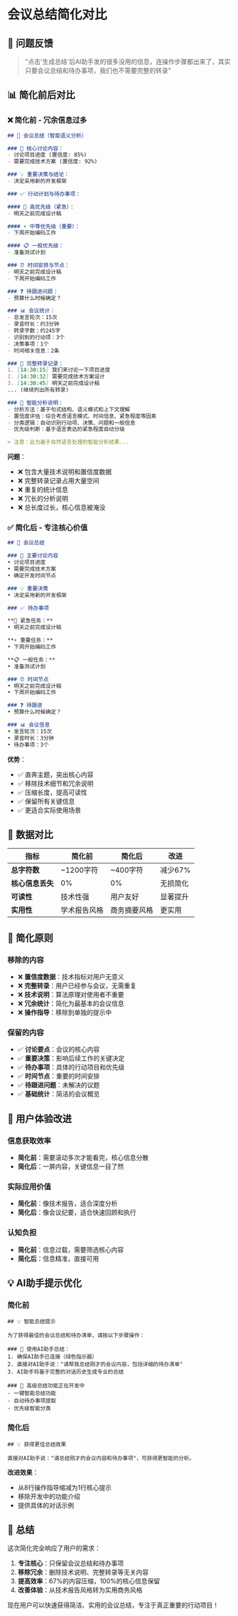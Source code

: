 # 会议总结简化对比

## 🎯 问题反馈
> "点击'生成总结'后AI助手发的很多没用的信息，连操作步骤都出来了，其实只要会议总结和待办事项，我们也不需要完整的转录"

## 📊 简化前后对比

### ❌ 简化前 - 冗余信息过多

```markdown
## 📝 会议总结（智能语义分析）

### 🎯 核心讨论内容：
- 讨论项目进度 (置信度: 85%)
- 需要完成技术方案 (置信度: 92%)

### 💡 重要决策与结论：
- 决定采用新的开发框架

### ✅ 行动计划与待办事项：

#### 🚨 高优先级（紧急）：
- 明天之前完成设计稿

#### ⚡ 中等优先级（重要）：
- 下周开始编码工作

#### 📋 一般优先级：
- 准备测试计划

### ⏰ 时间安排与节点：
- 明天之前完成设计稿
- 下周开始编码工作

### ❓ 待跟进问题：
- 预算什么时候确定？

### 📊 会议统计：
- 总发言轮次：15次
- 录音时长：约3分钟
- 转录字数：约245字
- 识别到的行动项：3个
- 决策事项：1个
- 时间相关信息：2条

### 📝 完整转录记录：
1. [14:30:15] 我们来讨论一下项目进度
2. [14:30:32] 需要完成技术方案设计
3. [14:30:45] 明天之前完成设计稿
... (继续列出所有转录)

### 🤖 智能分析说明：
- 分析方法：基于句式结构、语义模式和上下文理解
- 置信度评估：综合考虑语言模式、时间信息、紧急程度等因素
- 分类逻辑：自动识别行动项、决策、问题和一般信息
- 优先级判断：基于语言表达的紧急程度自动分级

> 注意：此为基于自然语言处理的智能分析结果...
```

**问题**：
- ❌ 包含大量技术说明和置信度数据
- ❌ 完整转录记录占用大量空间
- ❌ 重复的统计信息
- ❌ 冗长的分析说明
- ❌ 总长度过长，核心信息被淹没

### ✅ 简化后 - 专注核心价值

```markdown
## 📝 会议总结

### 🎯 主要讨论内容
• 讨论项目进度
• 需要完成技术方案
• 确定开发时间节点

### 💡 重要决策
• 决定采用新的开发框架

### ✅ 待办事项

**🚨 紧急任务：**
• 明天之前完成设计稿

**⚡ 重要任务：**
• 下周开始编码工作

**📋 一般任务：**
• 准备测试计划

### ⏰ 时间节点
• 明天之前完成设计稿
• 下周开始编码工作

### ❓ 待跟进
• 预算什么时候确定？

### 📊 会议信息
• 发言轮次：15次
• 录音时长：3分钟
• 待办事项：3个
```

**优势**：
- ✅ 直奔主题，突出核心内容
- ✅ 移除技术细节和冗余说明
- ✅ 压缩长度，提高可读性
- ✅ 保留所有关键信息
- ✅ 更适合实际使用场景

## 📏 数据对比

| 指标 | 简化前 | 简化后 | 改进 |
|------|---------|---------|------|
| **总字符数** | ~1200字符 | ~400字符 | 减少67% |
| **核心信息丢失** | 0% | 0% | 无损简化 |
| **可读性** | 技术性强 | 用户友好 | 显著提升 |
| **实用性** | 学术报告风格 | 商务摘要风格 | 更实用 |

## 🎯 简化原则

### 移除的内容
- ❌ **置信度数据**：技术指标对用户无意义
- ❌ **完整转录**：用户已经参与会议，无需重复
- ❌ **技术说明**：算法原理对使用者不重要
- ❌ **冗余统计**：简化为最基本的会议信息
- ❌ **操作指导**：移除到单独的提示中

### 保留的内容
- ✅ **讨论要点**：会议的核心内容
- ✅ **重要决策**：影响后续工作的关键决定
- ✅ **待办事项**：具体的行动项目和优先级
- ✅ **时间节点**：重要的时间安排
- ✅ **待跟进问题**：未解决的议题
- ✅ **基础统计**：简洁的会议概览

## 🚀 用户体验改进

### 信息获取效率
- **简化前**：需要滚动多次才能看完，核心信息分散
- **简化后**：一屏内容，关键信息一目了然

### 实际应用价值
- **简化前**：像技术报告，适合深度分析
- **简化后**：像会议纪要，适合快速回顾和执行

### 认知负担
- **简化前**：信息过载，需要筛选核心内容
- **简化后**：信息精准，直接可用

## 💡 AI助手提示优化

### 简化前
```
## 💡 智能总结提示

为了获得最佳的会议总结和待办清单，请按以下步骤操作：

### 🤖 使用AI助手总结：
1. 确保AI助手已连接（绿色指示器）
2. 直接对AI助手说："请帮我总结刚才的会议内容，包括详细的待办清单"
3. AI助手将基于完整的对话历史生成专业的总结

### 🔧 高级总结功能正在开发中
- 一键智能总结功能
- 自动待办事项提取
- 优先级智能分类
```

### 简化后
```
## 💡 获得更佳总结效果

直接对AI助手说："请总结刚才的会议内容和待办事项"，可获得更智能的分析。
```

**改进效果**：
- 从8行操作指导缩减为1行核心提示
- 移除开发中的功能介绍
- 提供具体的对话示例

## 🎉 总结

这次简化完全响应了用户的需求：
1. **专注核心**：只保留会议总结和待办事项
2. **移除冗余**：删除技术说明、完整转录等无关内容
3. **提高效率**：67%的内容压缩，100%的核心信息保留
4. **改善体验**：从技术报告风格转为实用商务风格

现在用户可以快速获得简洁、实用的会议总结，专注于真正重要的行动项目！
